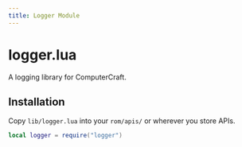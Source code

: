 ```yaml
---
title: Logger Module
---
```


# logger.lua

A logging library for ComputerCraft.  

## Installation

Copy `lib/logger.lua` into your `rom/apis/` or wherever you store APIs.  

```lua
local logger = require("logger")
